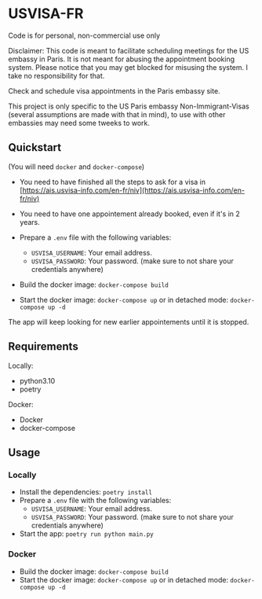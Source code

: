 # USVISA-FR

Code is for personal, non-commercial use only

Disclaimer: This code is meant to facilitate scheduling meetings for the US embassy in Paris. It is not meant for abusing the appointment booking system. Please notice that you may get blocked for misusing the system. I take no responsibility for that.

Check and schedule visa appointments in the Paris embassy site.

This project is only specific to the US Paris embassy Non-Immigrant-Visas (several assumptions are made with that in mind), to use with other embassies may need some tweeks to work.

## Quickstart

(You will need `docker` and `docker-compose`)

- You need to have finished all the steps to ask for a visa in [https://ais.usvisa-info.com/en-fr/niv](https://ais.usvisa-info.com/en-fr/niv)
- You need to have one appointement already booked, even if it's in 2 years.
- Prepare a `.env` file with the following variables:
  - `USVISA_USERNAME`: Your email address.
  - `USVISA_PASSWORD`: Your password.
  (make sure to not share your credentials anywhere)

- Build the docker image: `docker-compose build`
- Start the docker image: `docker-compose up` or in detached mode: `docker-compose up -d`

The app will keep looking for new earlier appointements until it is stopped.

## Requirements

Locally:

- python3.10
- poetry

Docker:
* Docker
* docker-compose

## Usage

### Locally

- Install the dependencies: `poetry install`
- Prepare a `.env` file with the following variables:
  - `USVISA_USERNAME`: Your email address.
  - `USVISA_PASSWORD`: Your password.
  (make sure to not share your credentials anywhere)
- Start the app: `poetry run python main.py`

### Docker

- Build the docker image: `docker-compose build`
- Start the docker image: `docker-compose up` or in detached mode: `docker-compose up -d`
